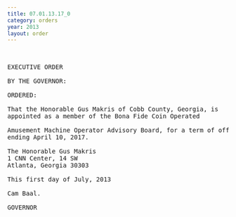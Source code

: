 ```yaml
---
title: 07.01.13.17_0
category: orders
year: 2013
layout: order
---
```


<pre> 

EXECUTIVE ORDER

BY THE GOVERNOR:

ORDERED:

That the Honorable Gus Makris of Cobb County, Georgia, is
appointed as a member of the Bona Fide Coin Operated

Amusement Machine Operator Advisory Board, for a term of office
ending April 10, 2017.

The Honorable Gus Makris
1 CNN Center, 14 SW
Atlanta, Georgia 30303

This first day of July, 2013

Cam Baal.

GOVERNOR

</pre>
